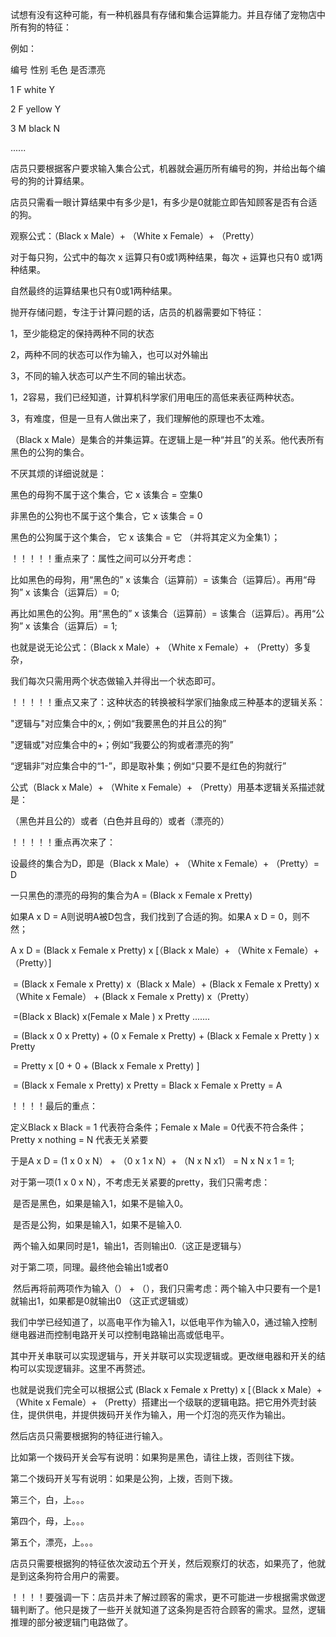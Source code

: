 试想有没有这种可能，有一种机器具有存储和集合运算能力。并且存储了宠物店中所有狗的特征：

例如：

编号 		性别			毛色             是否漂亮

1				F				white 				Y

2				F				yellow				Y

3				M			   black 				N

......

店员只要根据客户要求输入集合公式，机器就会遍历所有编号的狗，并给出每个编号的狗的计算结果。

店员只需看一眼计算结果中有多少是1，有多少是0就能立即告知顾客是否有合适的狗。

观察公式：（Black x Male）+ （White x Female）+ （Pretty）

对于每只狗，公式中的每次 x 运算只有0或1两种结果，每次 +  运算也只有0 或1两种结果。

自然最终的运算结果也只有0或1两种结果。

抛开存储问题，专注于计算问题的话，店员的机器需要如下特征：

1，至少能稳定的保持两种不同的状态

2，两种不同的状态可以作为输入，也可以对外输出

3，不同的输入状态可以产生不同的输出状态。



1，2容易，我们已经知道，计算机科学家们用电压的高低来表征两种状态。

3，有难度，但是一旦有人做出来了，我们理解他的原理也不太难。

（Black x Male）是集合的并集运算。在逻辑上是一种“并且”的关系。他代表所有黑色的公狗的集合。

不厌其烦的详细说就是：

黑色的母狗不属于这个集合，它 x 该集合 = 空集0

非黑色的公狗也不属于这个集合，它 x 该集合 = 0

黑色的公狗属于这个集合， 它 x 该集合 = 它 （并将其定义为全集1）；

！！！！！重点来了：属性之间可以分开考虑：

比如黑色的母狗，用“黑色的” x 该集合（运算前）= 该集合（运算后）。再用“母狗” x   该集合（运算后）= 0;

再比如黑色的公狗。用“黑色的” x 该集合（运算前）= 该集合（运算后）。再用“公狗” x   该集合（运算后）= 1;

也就是说无论公式：（Black x Male）+ （White x Female）+ （Pretty）多复杂，

我们每次只需用两个状态做输入并得出一个状态即可。

！！！！！重点又来了：这种状态的转换被科学家们抽象成三种基本的逻辑关系：

"逻辑与"对应集合中的x,；例如“我要黑色的并且公的狗”

"逻辑或"对应集合中的+；例如“我要公的狗或者漂亮的狗”

“逻辑非”对应集合中的“1-”，即是取补集；例如“只要不是红色的狗就行”

公式（Black x Male）+ （White x Female）+ （Pretty）用基本逻辑关系描述就是：

（黑色并且公的）或者（白色并且母的）或者（漂亮的）

！！！！！重点再次来了：

设最终的集合为D，即是（Black x Male）+ （White x Female）+ （Pretty）= D

一只黑色的漂亮的母狗的集合为A = (Black x Female x Pretty)

如果A x D = A则说明A被D包含，我们找到了合适的狗。如果A x D = 0，则不然；

A x D = (Black x Female x Pretty) x [（Black x Male）+ （White x Female）+ （Pretty）]

​          = (Black x Female x Pretty) x（Black x Male）+ (Black x Female x Pretty) x（White x Female） +  (Black x Female x Pretty) x（Pretty）

​		  =(Black x Black) x(Female  x Male ) x Pretty  .......

​		  = (Black x 0 x Pretty)  + (0 x Female  x Pretty) + (Black x Female x Pretty  )  x Pretty  

​		 = Pretty x [0 + 0 + (Black x Female x Pretty)  ]

​		 = (Black x Female x Pretty) x Pretty  = Black x Female x Pretty = A



！！！！最后的重点：

定义Black x Black = 1 代表符合条件；Female  x Male = 0代表不符合条件；Pretty  x nothing = N 代表无关紧要

于是A x  D = (1 x 0 x N） + （0 x 1 x N）+ （N x N x1） = N x N x 1 = 1;

对于第一项(1 x 0 x N），不考虑无关紧要的pretty，我们只需考虑：

​			是否是黑色，如果是输入1，如果不是输入0。

​			是否是公狗，如果是输入1，如果不是输入0.

​	        两个输入如果同时是1，输出1，否则输出0.（这正是逻辑与）

对于第二项，同理。最终他会输出1或者0

​			然后再将前两项作为输入（） + （），我们只需考虑：两个输入中只要有一个是1就输出1，如果都是0就输出0 （这正式逻辑或）

我们中学已经知道了，以高电平作为输入1，以低电平作为输入0，通过输入控制继电器进而控制电路开关可以控制电路输出高或低电平。

其中开关串联可以实现逻辑与，开关并联可以实现逻辑或。更改继电器和开关的结构可以实现逻辑非。这里不再赘述。

也就是说我们完全可以根据公式 (Black x Female x Pretty) x [（Black x Male）+ （White x Female）+ （Pretty）搭建出一个级联的逻辑电路。把它用外壳封装住，提供供电，并提供拨码开关作为输入，用一个灯泡的亮灭作为输出。

然后店员只需要根据狗的特征进行输入。

比如第一个拨码开关会写有说明：如果狗是黑色，请往上拨，否则往下拨。

第二个拨码开关写有说明：如果是公狗，上拨，否则下拨。

第三个，白，上。。。

第四个，母，上。。。

第五个，漂亮，上。。。

店员只需要根据狗的特征依次波动五个开关，然后观察灯的状态，如果亮了，他就是到这条狗符合用户的需要。

！！！！要强调一下：店员并未了解过顾客的需求，更不可能进一步根据需求做逻辑判断了。他只是拨了一些开关就知道了这条狗是否符合顾客的需求。显然，逻辑推理的部分被逻辑门电路做了。

